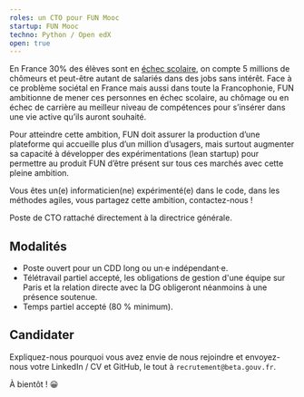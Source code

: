 ```yaml
---
roles: un CTO pour FUN Mooc 
startup: FUN Mooc
techno: Python / Open edX
open: true
---
```


En France 30% des élèves sont en [échec scolaire](https://www.insee.fr/fr/statistiques/1292995), on compte 5 millions de chômeurs et peut-être autant de salariés dans des jobs sans intérêt. Face à ce problème sociétal en France mais aussi dans toute la Francophonie, FUN ambitionne de mener ces personnes en échec scolaire, au chômage ou en échec de carrière au meilleur niveau de compétences pour s’insérer dans une vie active qu’ils auront souhaité.

<!--more-->

Pour atteindre cette ambition, FUN doit assurer la production d’une plateforme qui accueille plus d’un million d’usagers, mais surtout augmenter sa capacité à développer des expérimentations (lean startup) pour permettre au produit FUN d’être présent sur tous ces marchés avec cette pleine ambition.

Vous êtes un(e) informaticien(ne) expérimenté(e) dans le code, dans les méthodes agiles, vous partagez cette ambition, contactez-nous !

Poste de CTO rattaché directement à la directrice générale.

## Modalités

- Poste ouvert pour un CDD long ou un·e indépendant·e.
- Télétravail partiel accepté, les obligations de gestion d'une équipe sur Paris et la relation directe avec la DG obligeront néanmoins à une présence soutenue.
- Temps partiel accepté (80 % minimum).

## Candidater

Expliquez-nous pourquoi vous avez envie de nous rejoindre et envoyez-nous votre LinkedIn / CV et GitHub, le tout à `recrutement@beta.gouv.fr`.

À bientôt ! 😀
